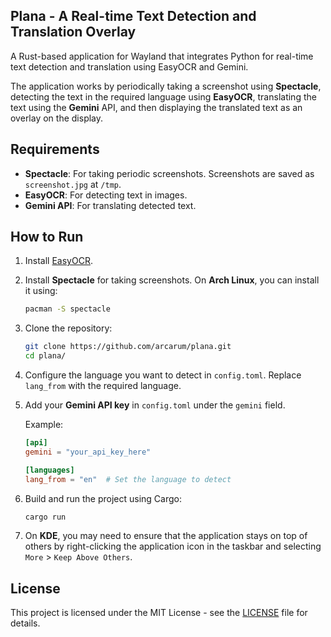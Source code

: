 ## Plana - A Real-time Text Detection and Translation Overlay
A Rust-based application for Wayland that integrates Python for real-time text detection and translation using EasyOCR and Gemini.

The application works by periodically taking a screenshot using **Spectacle**, detecting the text in the required language using **EasyOCR**, translating the text using the **Gemini** API, and then displaying the translated text as an overlay on the display.

## Requirements

- **Spectacle**: For taking periodic screenshots. Screenshots are saved as `screenshot.jpg` at `/tmp`.
- **EasyOCR**: For detecting text in images.
- **Gemini API**: For translating detected text.

## How to Run

1. Install [EasyOCR](https://github.com/JaidedAI/EasyOCR).

2. Install **Spectacle** for taking screenshots. On **Arch Linux**, you can install it using:

    ```bash
    pacman -S spectacle
    ```

3. Clone the repository:

    ```bash
    git clone https://github.com/arcarum/plana.git
    cd plana/
    ```

4. Configure the language you want to detect in `config.toml`. Replace `lang_from` with the required language.

5. Add your **Gemini API key** in `config.toml` under the `gemini` field.

    Example:

    ```toml
    [api]
    gemini = "your_api_key_here"

    [languages]
    lang_from = "en"  # Set the language to detect
    ```
6. Build and run the project using Cargo:

    ```bash
    cargo run
    ```

7. On **KDE**, you may need to ensure that the application stays on top of others by right-clicking the application icon in the taskbar and selecting `More` > `Keep Above Others`.

## License

This project is licensed under the MIT License - see the [LICENSE](LICENSE) file for details.
